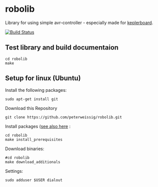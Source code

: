 # robolib 
Library for using simple avr-controller - especially made for [keplerboard](https://github.com/peterweissig/eagle_keplerboard).

[![Build Status](https://travis-ci.org/peterweissig/robolib.svg?branch=master)](https://travis-ci.org/peterweissig/robolib)

## Test library and build documentaion

    cd robolib
    make


## Setup for linux (Ubuntu)

Install the following packages:

    sudo apt-get install git


Download this Repository

    git clone https://github.com/peterweissig/robolib.git


Install packages ([see also here](bin/install_prerequisites.sh) :

    cd robolib
    make install_prerequisites


Download binaries:

    #cd robolib
    make download_additionals


Settings:

    sudo adduser $USER dialout
    
